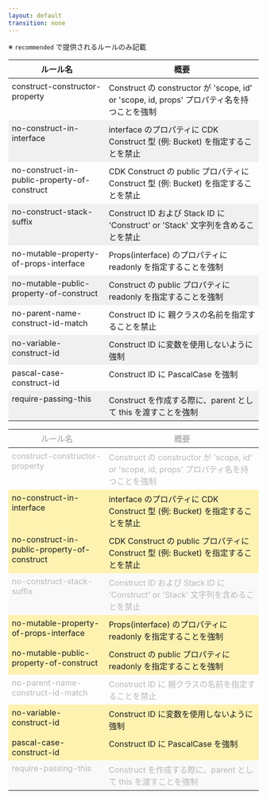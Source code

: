 ```yaml
---
layout: default
transition: none
---
```


<style scoped>
.slidev-vclick-hidden {
  display: none;
}

.small-code {
  .slidev-code {
    font-size: 1.2rem !important;
    line-height: 0rem !important;
  }
}
.small-text {
  font-size: 0.85rem;
  line-height: 1.2;
}
.small-text table {
  border-collapse: collapse;
}
.small-text td, .small-text th {
  padding: 6px 7px;
  vertical-align: top;
}
.small-text tr:nth-child(even) {
  background-color: rgba(128, 128, 128, 0.1);
}
.small-text tr:nth-child(odd) {
  background-color: transparent;
}
/* ハイライトテーブルで特定の行にフォーカス */
.highlighted-table tr:not(:nth-child(2)):not(:nth-child(3)):not(:nth-child(5)):not(:nth-child(6)):not(:nth-child(8)):not(:nth-child(9)) {
  opacity: 0.3;
}
.highlighted-table tr:nth-child(2),
.highlighted-table tr:nth-child(3),
.highlighted-table tr:nth-child(5),
.highlighted-table tr:nth-child(6),
.highlighted-table tr:nth-child(8),
.highlighted-table tr:nth-child(9) {
  background-color: rgba(255, 215, 0, 0.3) !important;
  opacity: 1;
}
</style>

<section-title title="提供されるルール" />

※ `recommended` で提供されるルールのみ記載

<div class="small-text" v-click="[0]">

| ルール名 | 概要 |
|---------|------|
| construct-constructor-property | Construct の constructor が 'scope, id' or 'scope, id, props' プロパティ名を持つことを強制 |
| no-construct-in-interface | interface のプロパティに CDK Construct 型 (例: Bucket) を指定することを禁止 |
| no-construct-in-public-property-of-construct | CDK Construct の public プロパティに Construct 型 (例: Bucket) を指定することを禁止 |
| no-construct-stack-suffix | Construct ID および Stack ID に 'Construct' or 'Stack' 文字列を含めることを禁止 |
| no-mutable-property-of-props-interface | Props(interface) のプロパティに readonly を指定することを強制 |
| no-mutable-public-property-of-construct | Construct の public プロパティに readonly を指定することを強制 |
| no-parent-name-construct-id-match | Construct ID に 親クラスの名前を指定することを禁止 |
| no-variable-construct-id | Construct ID に変数を使用しないように強制 |
| pascal-case-construct-id | Construct ID に PascalCase を強制 |
| require-passing-this | Construct を作成する際に、parent として this を渡すことを強制 |

</div>

<div class="small-text highlighted-table" v-click="1">

| ルール名 | 概要 |
|---------|------|
| construct-constructor-property | Construct の constructor が 'scope, id' or 'scope, id, props' プロパティ名を持つことを強制 |
| no-construct-in-interface | interface のプロパティに CDK Construct 型 (例: Bucket) を指定することを禁止 |
| no-construct-in-public-property-of-construct | CDK Construct の public プロパティに Construct 型 (例: Bucket) を指定することを禁止 |
| no-construct-stack-suffix | Construct ID および Stack ID に 'Construct' or 'Stack' 文字列を含めることを禁止 |
| no-mutable-property-of-props-interface | Props(interface) のプロパティに readonly を指定することを強制 |
| no-mutable-public-property-of-construct | Construct の public プロパティに readonly を指定することを強制 |
| no-parent-name-construct-id-match | Construct ID に 親クラスの名前を指定することを禁止 |
| no-variable-construct-id | Construct ID に変数を使用しないように強制 |
| pascal-case-construct-id | Construct ID に PascalCase を強制 |
| require-passing-this | Construct を作成する際に、parent として this を渡すことを強制 |

</div>

<!--
この ESLint Plugin には様々なルールが含まれているのですが、今回は時間も限られていますので、その中から抜粋して紹介したいと思います。
-->
